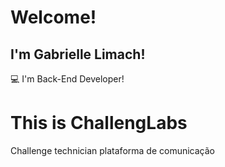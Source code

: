 # Welcome!

## I'm Gabrielle Limach!

:computer: I'm Back-End Developer!

# This is ChallengLabs
Challenge technician plataforma de comunicação
